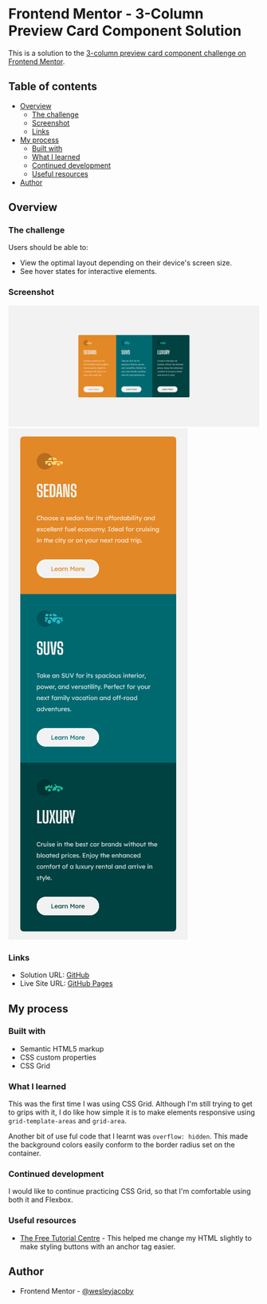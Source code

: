 # Frontend Mentor - 3-Column Preview Card Component Solution

This is a solution to the [3-column preview card component challenge on Frontend Mentor](https://www.frontendmentor.io/challenges/3column-preview-card-component-pH92eAR2-).

## Table of contents

- [Overview](#overview)
  - [The challenge](#the-challenge)
  - [Screenshot](#screenshot)
  - [Links](#links)
- [My process](#my-process)
  - [Built with](#built-with)
  - [What I learned](#what-i-learned)
  - [Continued development](#continued-development)
  - [Useful resources](#useful-resources)
- [Author](#author)


## Overview

### The challenge

Users should be able to:

- View the optimal layout depending on their device's screen size.
- See hover states for interactive elements.

### Screenshot

![](./images/3-column-preview-card-desktop.png)
![](./images/3-column-preview-card-mobile.png)

### Links

- Solution URL: [GitHub](https://github.com/wesleyjacoby/3-Column-Preview-Card)
- Live Site URL: [GitHub Pages](https://your-live-site-url.com)

## My process

### Built with

- Semantic HTML5 markup
- CSS custom properties
- CSS Grid

### What I learned

This was the first time I was using CSS Grid. Although I'm still trying to get to grips with it, I do like how simple it is to make elements responsive using `grid-template-areas` and `grid-area`.

Another bit of use ful code that I learnt was `overflow: hidden`. This made the background colors easily conform to the border radius set on the container.

### Continued development

I would like to continue practicing CSS Grid, so that I'm comfortable using both it and Flexbox.

### Useful resources

- [The Free Tutorial Centre](https://resource-centre.net/css3-tutorials/turning-links-into-buttons/) - This helped me change my HTML slightly to make styling buttons with an anchor tag easier.

## Author

- Frontend Mentor - [@wesleyjacoby](https://www.frontendmentor.io/profile/wesleyjacoby)
